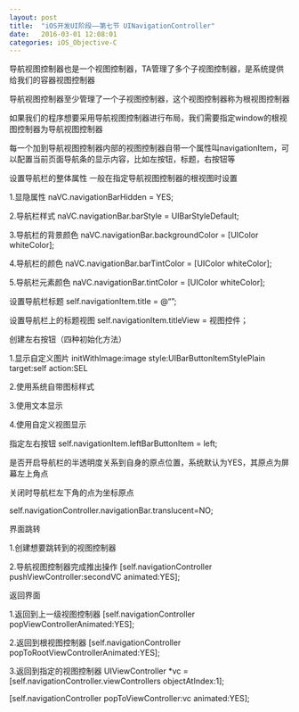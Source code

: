 ```yaml
---
layout: post
title:  "iOS开发UI阶段——第七节 UINavigationController"
date:   2016-03-01 12:08:01
categories: iOS_Objective-C
---
```


导航视图控制器也是一个视图控制器，TA管理了多个子视图控制器，是系统提供给我们的容器视图控制器

导航视图控制器至少管理了一个子视图控制器，这个视图控制器称为根视图控制器

如果我们的程序想要采用导航视图控制器进行布局，我们需要指定window的根视图控制器为导航视图控制器

每一个加到导航视图控制器内部的视图控制器自带一个属性叫navigationItem，可以配置当前页面导航条的显示内容，比如左按钮，标题，右按钮等

设置导航栏的整体属性  一般在指定导航视图控制器的根视图时设置

1.显隐属性 naVC.navigationBarHidden = YES;

2.导航栏样式 naVC.navigationBar.barStyle = UIBarStyleDefault;

3.导航栏的背景颜色 naVC.navigationBar.backgroundColor = [UIColor whiteColor];

4.导航栏的颜色 naVC.navigationBar.barTintColor = [UIColor whiteColor];

5.导航栏元素颜色 naVC.navigationBar.tintColor = [UIColor whiteColor];

设置导航栏标题 self.navigationItem.title = @“”;

设置导航栏上的标题视图 self.navigationItem.titleView = 视图控件；

创建左右按钮（四种初始化方法）

1.显示自定义图片 initWithImage:image  style:UIBarButtonItemStylePlain target:self action:SEL

2.使用系统自带图标样式

3.使用文本显示

4.使用自定义视图显示

指定左右按钮 self.navigationItem.leftBarButtonItem = left;

是否开启导航栏的半透明度关系到自身的原点位置，系统默认为YES，其原点为屏幕左上角点

关闭时导航栏左下角的点为坐标原点

self.navigationController.navigationBar.translucent=NO;

界面跳转

1.创建想要跳转到的视图控制器

2.导航视图控制器完成推出操作  [self.navigationController pushViewController:secondVC animated:YES];

返回界面

1.返回到上一级视图控制器 [self.navigationController popViewControllerAnimated:YES];

2.返回到根视图控制器  [self.navigationController popToRootViewControllerAnimated:YES];

3.返回到指定的视图控制器 UIViewController *vc = [self.navigationController.viewControllers objectAtIndex:1];

[self.navigationController popToViewController:vc animated:YES];